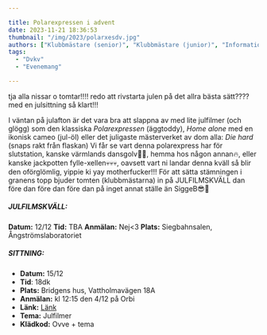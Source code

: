 ```yaml
---

title: Polarexpressen i advent
date: 2023-11-21 18:36:53
thumbnail: "/img/2023/polarxesdv.jpg"
authors: ["Klubbmästare (senior)", "Klubbmästare (junior)", "Informationsansvarig"]
tags: 
  - "Dvkv"
  - "Evenemang"

---
```

tja alla nissar o tomtar!!!! redo att rivstarta julen på det allra bästa sätt???? med en julsittning så klart!!!

I väntan på julafton är det vara bra att slappna av med lite julfilmer (och glögg) som den klassiska *Polarexpressen* (äggtoddy), *Home alone* med en ikonisk cameo (jul-öl) eller det juligaste mästerverket av dom alla: *Die hard* (snaps rakt från flaskan)
Vi får se vart denna polarexpress har för slutstation, kanske värmlands dansgolv💃🕺, hemma hos någon annan🔥, eller kanske jackpotten fylle-xellen💀💀💀, oavsett vart ni landar denna kväll så blir den oförglömlig, yippie ki yay motherfucker!!!
För att sätta stämningen i granens topp bjuder tomten (klubbmästarna) in på JULFILMSKVÄLL dan före dan före dan före dan på inget annat ställe än SiggeB😎🎄

##### JULFILMSKVÄLL:
**Datum:** 12/12
**Tid:** TBA
**Anmälan:** Nej<3
**Plats:** Siegbahnsalen, Ångströmslaboratoriet

##### SITTNING:
* **Datum:** 15/12
* **Tid**: 18dk
* **Plats:** Bridgens hus, Vattholmavägen 18A
* **Anmälan:** kl 12:15 den 4/12 på Orbi
* **Länk:** [Länk](https://link.orbiapp.io/y68V)
* **Tema:** Julfilmer
* **Klädkod:** Ovve + tema